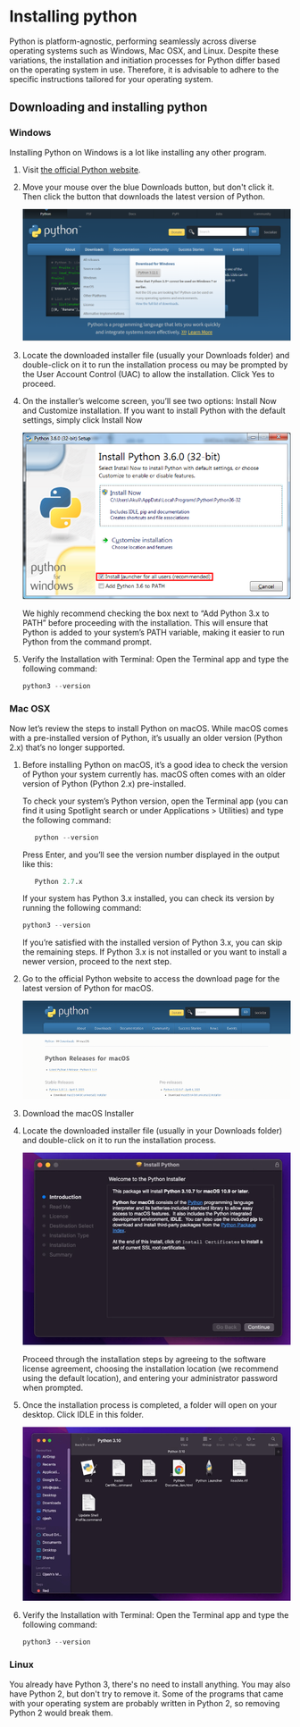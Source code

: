 # Installing python

Python is platform-agnostic, performing seamlessly across diverse operating systems such as Windows, Mac OSX, and Linux. Despite these variations, the installation and initiation processes for Python differ based on the operating system in use. Therefore, it is advisable to adhere to the specific instructions tailored for your operating system.

## Downloading and installing python

### Windows

Installing Python on Windows is a lot like installing any other program.

1. Visit  [the official Python website](https://www.python.org/).
2. Move your mouse over the blue Downloads button, but don't click it. Then click the button that downloads the latest version of Python.

   ![download section](../images/py-windows.png)

3. Locate the downloaded installer file (usually your Downloads folder) and double-click on it to run the installation process ou may be    prompted by the User Account Control (UAC) to allow the installation. Click Yes to proceed.

4. On the installer’s welcome screen, you’ll see two options: Install Now and Customize installation. If you want to install Python with the default settings, simply click Install Now

   ![The py.exe launcher.](../images/py-exe.png)

   We highly recommend checking the box next to “Add Python 3.x to PATH” before proceeding with the installation. This will ensure that Python is added to your system’s PATH variable, making it easier to run Python from the command prompt.

5. Verify the Installation with Terminal: Open the Terminal app and type the following command:

   ```python
   python3 --version
   ```

### Mac OSX

Now let’s review the steps to install Python on macOS. While macOS comes with a pre-installed version of Python, it’s usually an older version (Python 2.x) that’s no longer supported.

1. Before installing Python on macOS, it’s a good idea to check the version of Python your system currently has. macOS often comes with an older version of Python (Python 2.x) pre-installed.

   To check your system’s Python version, open the Terminal app (you can find it using Spotlight search or under Applications > Utilities) and type the following command:

   ```python
      python --version
   ```

   Press Enter, and you’ll see the version number displayed in the output like this:

   ```python
      Python 2.7.x
   ```

   If your system has Python 3.x installed, you can check its version by running the following command:

   ```python
   python3 --version
   ```

   If you’re satisfied with the installed version of Python 3.x, you can skip the remaining steps. If Python 3.x is not installed or you want to install a newer version, proceed to the next step.

2. Go to the official Python website to access the download page for the latest version of Python for macOS.

   ![python macOS download page.](../images/py-macos.png)

3. Download the macOS Installer

4. Locate the downloaded installer file (usually in your Downloads folder) and double-click on it to run the installation process.

   ![macOS installer.](../images/py-macOS-installer.png)

   Proceed through the installation steps by agreeing to the software license agreement, choosing the installation location (we recommend using the default location), and entering your administrator password when prompted.

5. Once the installation process is completed, a folder will open on your desktop. Click IDLE in this folder.

   ![macOS installation complete.](../images/macOS-installer-complete.png)

6. Verify the Installation with Terminal: Open the Terminal app and type the following command:

   ```python
   python3 --version
   ```

### Linux

You already have Python 3, there's no need to install anything. You may also have Python 2, but don't try to remove it. Some of the programs that came with your operating system are probably written in Python 2, so removing Python 2 would break them.
